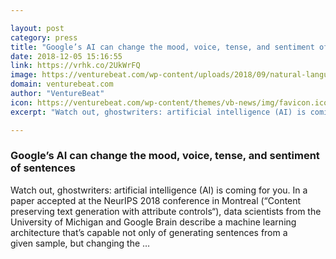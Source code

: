 ```yaml
---

layout: post
category: press
title: "Google’s AI can change the mood, voice, tense, and sentiment of sentences"
date: 2018-12-05 15:16:55
link: https://vrhk.co/2UkWrFQ
image: https://venturebeat.com/wp-content/uploads/2018/09/natural-language-processing.jpg?fit=1200%2C850&strip=all
domain: venturebeat.com
author: "VentureBeat"
icon: https://venturebeat.com/wp-content/themes/vb-news/img/favicon.ico
excerpt: "Watch out, ghostwriters: artificial intelligence (AI) is coming for you. In a paper accepted at the NeurIPS 2018 conference in Montreal (“Content preserving text generation with attribute controls“), data scientists from the University of Michigan and Google Brain describe a machine learning architecture that’s capable not only of generating sentences from a given sample, but changing the …"

---
```


### Google’s AI can change the mood, voice, tense, and sentiment of sentences

Watch out, ghostwriters: artificial intelligence (AI) is coming for you. In a paper accepted at the NeurIPS 2018 conference in Montreal (“Content preserving text generation with attribute controls“), data scientists from the University of Michigan and Google Brain describe a machine learning architecture that’s capable not only of generating sentences from a given sample, but changing the …